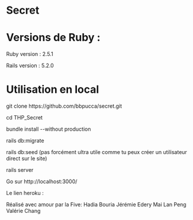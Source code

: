
<h1>Secret</h1>


<h1>Versions de Ruby :</h1>
Ruby version : 2.5.1

Rails version : 5.2.0

<h1>Utilisation en local</h1>
git clone https://github.com/bbpucca/secret.git

cd THP_Secret

bundle install --without production

rails db:migrate

rails db:seed (pas forcément ultra utile comme tu peux créer un utilisateur direct sur le site)

rails server

Go sur http://localhost:3000/

Le lien heroku : 


Réalisé avec amour par la Five:
Hadia Bouria
Jérémie Edery
Mai Lan Peng
Valérie Chang
